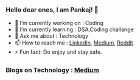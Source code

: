 ### Hello dear ones, I am Pankaj! 👋


- 🔭 I’m currently working on : Coding
- 🌱 I’m currently learning : DSA,Coding challange
- 💬 Ask me about : Technology
- 📫 How to reach me : [LinkedIn](https://www.linkedin.com/in/pankaj-kumar-ravi/), [Medium](https://pankajravi25.medium.com/), [Reddit](https://www.reddit.com/user/pankajravi25)
- ⚡ Fun fact: Do enjoy and stay safe.


### Blogs on Technology : [Medium](https://pankajravi25.medium.com/)



<!--
**pankajkrravi/pankajkrravi** is a ✨ _special_ ✨ repository because its `README.md` (this file) appears on your GitHub profile.

Here are some ideas to get you started:

- 🔭 I’m currently working on ...
- 🌱 I’m currently learning ...
- 👯 I’m looking to collaborate on ...
- 🤔 I’m looking for help with ...
- 💬 Ask me about ...
- 📫 How to reach me: ...
- 😄 Pronouns: ...
- ⚡ Fun fact: ...
-->
